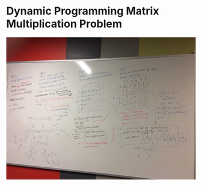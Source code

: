 # Dynamic Programming Matrix Multiplication Problem

![Dynamic Programming Matrix Multiplication Problem](https://github.com/michaelmeng998/Tech-Journal/blob/master/CS%20Concepts/Dynamic%20Programming/DP-MatrixMult.JPG)


